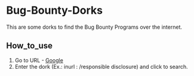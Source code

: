 Bug-Bounty-Dorks
===================
This are some dorks to find the Bug Bounty Programs over the internet.
## How_to_use ##
1. Go to URL - [Google](https://www.goolge.com/)
2. Enter the dork (Ex.: inurl : /responsible disclosure) and click to search.

